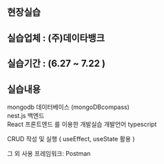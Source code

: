 ## 현장실습   
## 실습업체 : (주)데이타뱅크   
## 실습기간 : (6.27 ~ 7.22 )   
## 실습내용

mongodb 데이터베이스 (mongoDBcompass)   
nest.js 백엔드   
React 프론트엔드 를 이용한 개발실습
개발언어 typescript

CRUD 작성 및 실행 ( useEffect, useState 활용 )

그 외 사용 프레임워크: Postman
